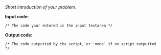 *Short introduction of your problem.*

__Input code:__
```vb
/* The code your entered in the input textarea */
```

__Output code:__
```arduino
/* The code outputted by the script, or 'none' if no script outputted */
```
